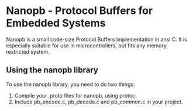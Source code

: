 # Nanopb - Protocol Buffers for Embedded Systems

Nanopb is a small code-size Protocol Buffers implementation in ansi C. It is especially suitable for use in microcontrollers, but fits any memory restricted system.

## Using the nanopb library

To use the nanopb library, you need to do two things:

1. Compile your .proto files for nanopb, using protoc.
2. Include pb_encode.c, pb_decode.c and pb_common.c in your project.
